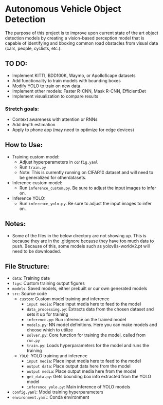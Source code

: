 # Autonomous Vehicle Object Detection
The purpose of this project is to improve upon current state of the art object detection models by creating a vision-based perception model that is capable of identifying and bboxing common road obstacles from visual data (cars, people, cyclists, etc.).

## TO DO:
- Implement KITTI, BDD100K, Waymo, or ApolloScape datasets
- Add functionality to train models with bounding boxes
- Modify YOLO to train on new data
- Implement other models: Faster R-CNN, Mask R-CNN, EfficientDet
- Implement visualization to compare results
### Stretch goals:
- Context awareness with attention or RNNs
- Add depth estimation
- Apply to phone app (may need to optimize for edge devices)

## How to Use:
- Training custom model:
  - Adjust hyperparameters in `config.yaml`
  - Run `train.py`
  - Note: This is currently running on CIFAR10 dataset and will need to be generalized for otherdatasets.
- Inference custom model:
  - Run `inference_custom.py`. Be sure to adjust the input images to infer on.
- Inference YOLO:
  - Run `inference_yolo.py`. Be sure to adjust the input images to infer on.

## Notes:
- Some of the files in the below directory are not showing up. This is because they are in the .gitignore because they have too much data to push. Because of this, some models such as yolov8s-worldv2.pt will need to be downloaded.

## File Structure:
- `data`: Training data
- `figs`: Custom training output figures
- `models`: Saved models, either prebuilt or our own generated models
- `src`: Source code
  - `custom`: Custom model training and inference
    - `input media`: Place input media here to feed to the model
    - `data_processing.py`: Extracts data from the chosen dataset and sets it up for training 
    - `inference.py`: Run inference on the trained model
    - `models.py`: NN model definitions. Here you can make models and choose which to utilize
    - `solver.py`: Core function for training the model, called from `run.py`
    - `train.py`: Loads hyperparameters for the model and runs the training
  - `YOLO`: YOLO training and inference
    - `input media`: Place input media here to feed to the model
    - `output data`: Place output data here from the model
    - `output media`: Place output media here from the model
    - `get_data.py`: Gets bounding box info extracted from the YOLO model
    - `inference_yolo.py`: Main inference of YOLO models
- `config.yaml`: Model training hyperparameters
- `environment.yaml`: Conda environment
